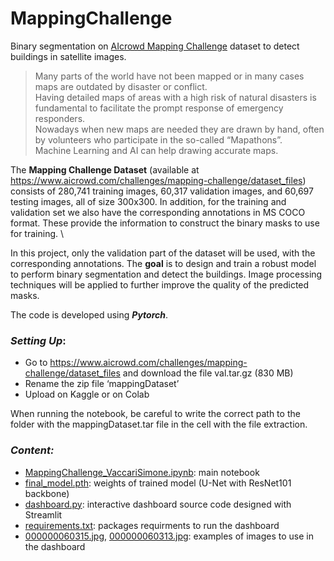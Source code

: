 # MappingChallenge
Binary segmentation on [AIcrowd Mapping Challenge](https://www.aicrowd.com/challenges/mapping-challenge) dataset to detect buildings in satellite images.

> Many parts of the world have not been mapped or in many cases maps are outdated by disaster or conflict. \
> Having detailed maps of areas with a high risk of natural disasters is fundamental to facilitate the prompt response of emergency responders. \
> Nowadays when new maps are needed they are drawn by hand, often by volunteers who participate in the so-called “Mapathons”. \
> Machine Learning and AI can help drawing accurate maps.


The **Mapping Challenge Dataset** (available at https://www.aicrowd.com/challenges/mapping-challenge/dataset_files) consists of 280,741 training images, 60,317 validation images, and 60,697 testing images, all of size 300x300. In addition, for the training and validation set we also have the corresponding annotations in MS COCO format. These provide the information to construct the binary masks to use for training. \

In this project, only the validation part of the dataset will be used, with the corresponding annotations. The **goal** is to design and train a robust model to perform binary segmentation and detect the buildings. Image processing techniques will be applied to further improve the quality of the predicted masks.

The code is developed using ***Pytorch***.

### _Setting Up_:
- Go to https://www.aicrowd.com/challenges/mapping-challenge/dataset_files and download the file val.tar.gz (830 MB)
-	Rename the zip file ‘mappingDataset’
-	Upload on Kaggle or on Colab

  When running the notebook, be careful to write the correct path to the folder with the mappingDataset.tar file in the cell with the file extraction.

### _Content:_
- [MappingChallenge_VaccariSimone.ipynb](https://github.com/MomiQB/MappingChallenge/blob/main/MappingChallenge_VaccariSimone.ipynb): main notebook
- [final_model.pth](https://github.com/MomiQB/MappingChallenge/blob/main/final_model.pth): weights of trained model (U-Net with ResNet101 backbone)
- [dashboard.py](https://github.com/MomiQB/MappingChallenge/blob/main/dashboard.py): interactive dashboard source code designed with Streamlit
- [requirements.txt](https://github.com/MomiQB/MappingChallenge/blob/main/requirements.txt): packages requirments to run the dashboard
- [000000060315.jpg](https://github.com/MomiQB/MappingChallenge/blob/main/000000060315.jpg), [000000060313.jpg](https://github.com/MomiQB/MappingChallenge/blob/main/000000060313.jpg): examples of images to use in the dashboard





